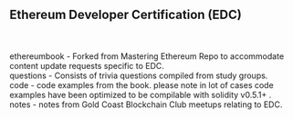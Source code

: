 ## Ethereum Developer Certification (EDC)
<br/>
<br/>
ethereumbook - Forked from Mastering Ethereum Repo to accommodate content update requests specific to EDC. <br/>
questions - Consists of trivia questions compiled from study groups. <br/>
code - code examples from the book. please note in lot of cases code examples have been optimized to be compilable with solidity v0.5.1+ . <br/>
notes - notes from Gold Coast Blockchain Club meetups relating to EDC. <br/>